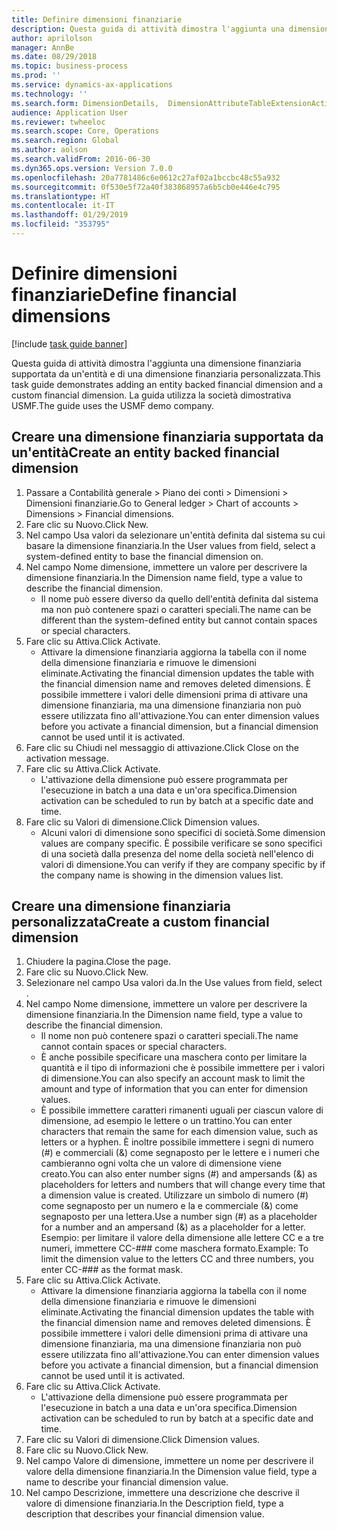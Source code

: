 ```yaml
---
title: Definire dimensioni finanziarie
description: Questa guida di attività dimostra l'aggiunta una dimensione finanziaria supportata da un'entità e di una dimensione finanziaria personalizzata.
author: aprilolson
manager: AnnBe
ms.date: 08/29/2018
ms.topic: business-process
ms.prod: ''
ms.service: dynamics-ax-applications
ms.technology: ''
ms.search.form: DimensionDetails,  DimensionAttributeTableExtensionActivate, DimensionValueDetails
audience: Application User
ms.reviewer: twheeloc
ms.search.scope: Core, Operations
ms.search.region: Global
ms.author: aolson
ms.search.validFrom: 2016-06-30
ms.dyn365.ops.version: Version 7.0.0
ms.openlocfilehash: 20a7781486c6e0612c27af02a1bccbc48c55a932
ms.sourcegitcommit: 0f530e5f72a40f383868957a6b5cb0e446e4c795
ms.translationtype: HT
ms.contentlocale: it-IT
ms.lasthandoff: 01/29/2019
ms.locfileid: "353795"
---
```

# <a name="define-financial-dimensions"></a><span data-ttu-id="ac39d-103">Definire dimensioni finanziarie</span><span class="sxs-lookup"><span data-stu-id="ac39d-103">Define financial dimensions</span></span>

[!include [task guide banner](../../includes/task-guide-banner.md)]

<span data-ttu-id="ac39d-104">Questa guida di attività dimostra l'aggiunta una dimensione finanziaria supportata da un'entità e di una dimensione finanziaria personalizzata.</span><span class="sxs-lookup"><span data-stu-id="ac39d-104">This task guide demonstrates adding an entity backed financial dimension and a custom financial dimension.</span></span>  <span data-ttu-id="ac39d-105">La guida utilizza la società dimostrativa USMF.</span><span class="sxs-lookup"><span data-stu-id="ac39d-105">The guide uses the USMF demo company.</span></span>


## <a name="create-an-entity-backed-financial-dimension"></a><span data-ttu-id="ac39d-106">Creare una dimensione finanziaria supportata da un'entità</span><span class="sxs-lookup"><span data-stu-id="ac39d-106">Create an entity backed financial dimension</span></span>
1. <span data-ttu-id="ac39d-107">Passare a Contabilità generale > Piano dei conti > Dimensioni > Dimensioni finanziarie.</span><span class="sxs-lookup"><span data-stu-id="ac39d-107">Go to General ledger > Chart of accounts > Dimensions > Financial dimensions.</span></span>
2. <span data-ttu-id="ac39d-108">Fare clic su Nuovo.</span><span class="sxs-lookup"><span data-stu-id="ac39d-108">Click New.</span></span>
3. <span data-ttu-id="ac39d-109">Nel campo Usa valori da selezionare un'entità definita dal sistema su cui basare la dimensione finanziaria.</span><span class="sxs-lookup"><span data-stu-id="ac39d-109">In the User values from field, select a system-defined entity to base the financial dimension on.</span></span> 
4. <span data-ttu-id="ac39d-110">Nel campo Nome dimensione, immettere un valore per descrivere la dimensione finanziaria.</span><span class="sxs-lookup"><span data-stu-id="ac39d-110">In the Dimension name field, type a value to describe the financial dimension.</span></span>
    * <span data-ttu-id="ac39d-111">Il nome può essere diverso da quello dell'entità definita dal sistema ma non può contenere spazi o caratteri speciali.</span><span class="sxs-lookup"><span data-stu-id="ac39d-111">The name can be different than the system-defined entity but cannot contain spaces or special characters.</span></span>  
5. <span data-ttu-id="ac39d-112">Fare clic su Attiva.</span><span class="sxs-lookup"><span data-stu-id="ac39d-112">Click Activate.</span></span>
    * <span data-ttu-id="ac39d-113">Attivare la dimensione finanziaria aggiorna la tabella con il nome della dimensione finanziaria e rimuove le dimensioni eliminate.</span><span class="sxs-lookup"><span data-stu-id="ac39d-113">Activating the financial dimension updates the table with the financial dimension name and removes deleted dimensions.</span></span> <span data-ttu-id="ac39d-114">È possibile immettere i valori delle dimensioni prima di attivare una dimensione finanziaria, ma una dimensione finanziaria non può essere utilizzata fino all'attivazione.</span><span class="sxs-lookup"><span data-stu-id="ac39d-114">You can enter dimension values before you activate a financial dimension, but a financial dimension cannot be used until it is activated.</span></span>  
6. <span data-ttu-id="ac39d-115">Fare clic su Chiudi nel messaggio di attivazione.</span><span class="sxs-lookup"><span data-stu-id="ac39d-115">Click Close on the activation message.</span></span>
7. <span data-ttu-id="ac39d-116">Fare clic su Attiva.</span><span class="sxs-lookup"><span data-stu-id="ac39d-116">Click Activate.</span></span>
    * <span data-ttu-id="ac39d-117">L'attivazione della dimensione può essere programmata per l'esecuzione in batch a una data e un'ora specifica.</span><span class="sxs-lookup"><span data-stu-id="ac39d-117">Dimension activation can be scheduled to run by batch at a specific date and time.</span></span>  
8. <span data-ttu-id="ac39d-118">Fare clic su Valori di dimensione.</span><span class="sxs-lookup"><span data-stu-id="ac39d-118">Click Dimension values.</span></span>
    * <span data-ttu-id="ac39d-119">Alcuni valori di dimensione sono specifici di società.</span><span class="sxs-lookup"><span data-stu-id="ac39d-119">Some dimension values are company specific.</span></span> <span data-ttu-id="ac39d-120">È possibile verificare se sono specifici di una società dalla presenza del nome della società nell'elenco di valori di dimensione.</span><span class="sxs-lookup"><span data-stu-id="ac39d-120">You can verify if they are company specific by if the company name is showing in the dimension values list.</span></span>  

## <a name="create-a-custom-financial-dimension"></a><span data-ttu-id="ac39d-121">Creare una dimensione finanziaria personalizzata</span><span class="sxs-lookup"><span data-stu-id="ac39d-121">Create a custom financial dimension</span></span>
1. <span data-ttu-id="ac39d-122">Chiudere la pagina.</span><span class="sxs-lookup"><span data-stu-id="ac39d-122">Close the page.</span></span>
2. <span data-ttu-id="ac39d-123">Fare clic su Nuovo.</span><span class="sxs-lookup"><span data-stu-id="ac39d-123">Click New.</span></span>
3. <span data-ttu-id="ac39d-124">Selezionare <Custom dimension> nel campo Usa valori da.</span><span class="sxs-lookup"><span data-stu-id="ac39d-124">In the Use values from field, select <Custom dimension>.</span></span>
4. <span data-ttu-id="ac39d-125">Nel campo Nome dimensione, immettere un valore per descrivere la dimensione finanziaria.</span><span class="sxs-lookup"><span data-stu-id="ac39d-125">In the Dimension name field, type a value to describe the financial dimension.</span></span>
    * <span data-ttu-id="ac39d-126">Il nome non può contenere spazi o caratteri speciali.</span><span class="sxs-lookup"><span data-stu-id="ac39d-126">The name cannot contain spaces or special characters.</span></span>  
    * <span data-ttu-id="ac39d-127">È anche possibile specificare una maschera conto per limitare la quantità e il tipo di informazioni che è possibile immettere per i valori di dimensione.</span><span class="sxs-lookup"><span data-stu-id="ac39d-127">You can also specify an account mask to limit the amount and type of information that you can enter for dimension values.</span></span>   
    * <span data-ttu-id="ac39d-128">È possibile immettere caratteri rimanenti uguali per ciascun valore di dimensione, ad esempio le lettere o un trattino.</span><span class="sxs-lookup"><span data-stu-id="ac39d-128">You can enter characters that remain the same for each dimension value, such as letters or a hyphen.</span></span> <span data-ttu-id="ac39d-129">È inoltre possibile immettere i segni di numero (#) e commerciali (&) come segnaposto per le lettere e i numeri che cambieranno ogni volta che un valore di dimensione viene creato.</span><span class="sxs-lookup"><span data-stu-id="ac39d-129">You can also enter number signs (#) and ampersands (&) as placeholders for letters and numbers that will change every time that a dimension value is created.</span></span> <span data-ttu-id="ac39d-130">Utilizzare un simbolo di numero (#) come segnaposto per un numero e la e commerciale (&) come segnaposto per una lettera.</span><span class="sxs-lookup"><span data-stu-id="ac39d-130">Use a number sign (#) as a placeholder for a number and an ampersand (&) as a placeholder for a letter.</span></span>  <span data-ttu-id="ac39d-131">Esempio: per limitare il valore della dimensione alle lettere CC e a tre numeri, immettere CC-### come maschera formato.</span><span class="sxs-lookup"><span data-stu-id="ac39d-131">Example: To limit the dimension value to the letters CC and three numbers, you enter CC-### as the format mask.</span></span>  
5. <span data-ttu-id="ac39d-132">Fare clic su Attiva.</span><span class="sxs-lookup"><span data-stu-id="ac39d-132">Click Activate.</span></span>
    * <span data-ttu-id="ac39d-133">Attivare la dimensione finanziaria aggiorna la tabella con il nome della dimensione finanziaria e rimuove le dimensioni eliminate.</span><span class="sxs-lookup"><span data-stu-id="ac39d-133">Activating the financial dimension updates the table with the financial dimension name and removes deleted dimensions.</span></span> <span data-ttu-id="ac39d-134">È possibile immettere i valori delle dimensioni prima di attivare una dimensione finanziaria, ma una dimensione finanziaria non può essere utilizzata fino all'attivazione.</span><span class="sxs-lookup"><span data-stu-id="ac39d-134">You can enter dimension values before you activate a financial dimension, but a financial dimension cannot be used until it is activated.</span></span>  
6. <span data-ttu-id="ac39d-135">Fare clic su Attiva.</span><span class="sxs-lookup"><span data-stu-id="ac39d-135">Click Activate.</span></span>
    * <span data-ttu-id="ac39d-136">L'attivazione della dimensione può essere programmata per l'esecuzione in batch a una data e un'ora specifica.</span><span class="sxs-lookup"><span data-stu-id="ac39d-136">Dimension activation can be scheduled to run by batch at a specific date and time.</span></span>  
7. <span data-ttu-id="ac39d-137">Fare clic su Valori di dimensione.</span><span class="sxs-lookup"><span data-stu-id="ac39d-137">Click Dimension values.</span></span>
8. <span data-ttu-id="ac39d-138">Fare clic su Nuovo.</span><span class="sxs-lookup"><span data-stu-id="ac39d-138">Click New.</span></span>
9. <span data-ttu-id="ac39d-139">Nel campo Valore di dimensione, immettere un nome per descrivere il valore della dimensione finanziaria.</span><span class="sxs-lookup"><span data-stu-id="ac39d-139">In the Dimension value field, type a name to describe your financial dimension value.</span></span>
10. <span data-ttu-id="ac39d-140">Nel campo Descrizione, immettere una descrizione che descrive il valore di dimensione finanziaria.</span><span class="sxs-lookup"><span data-stu-id="ac39d-140">In the Description field, type a description that describes your financial dimension value.</span></span>

